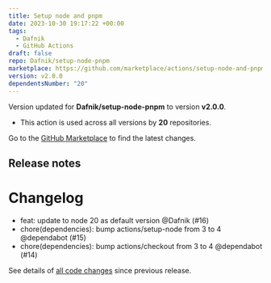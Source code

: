 ```yaml
---
title: Setup node and pnpm
date: 2023-10-30 19:17:22 +00:00
tags:
  - Dafnik
  - GitHub Actions
draft: false
repo: Dafnik/setup-node-pnpm
marketplace: https://github.com/marketplace/actions/setup-node-and-pnpm
version: v2.0.0
dependentsNumber: "20"
---
```



Version updated for **Dafnik/setup-node-pnpm** to version **v2.0.0**.
- This action is used across all versions by **20** repositories.

Go to the [GitHub Marketplace](https://github.com/marketplace/actions/setup-node-and-pnpm) to find the latest changes.

## Release notes

# Changelog

- feat: update to node 20 as default version @Dafnik (#16)
- chore(dependencies): bump actions/setup-node from 3 to 4 @dependabot (#15)
- chore(dependencies): bump actions/checkout from 3 to 4 @dependabot (#14)

See details of [all code changes](https://github.com/Dafnik/setup-node-pnpm/compare/v1.3.0...v2.0.0) since previous release.

